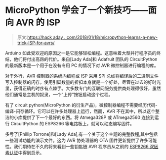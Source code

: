 # MicroPython 学会了一个新技巧——面向 AVR 的 ISP

> 原文:[https://hack aday . com/2018/01/18/micropython-learns-a-new-trick-ISP-for-avrs/](https://hackaday.com/2018/01/18/micropython-learns-a-new-trick-isp-for-avrs/)

Arduino 如此受欢迎的原因之一是它能够轻松编程。这意味着大型并行程序员的终结，他们将付出高昂的代价。来自[Lady Ada]和 Adafruit 团队的 CircuitPython 的最新版本是一个用于在没有专用 PC 的情况下对 AVR 微控制器进行编程的库。

对于外行，AVR 控制器的系统内编程或 ISP 采用 SPI 总线将编译后的二进制文件写入控制器的闪存。使用引脚数量的折扣本身就是一个好处，尽管在过去的好时光里，获得正确的时序有点棘手。大多数专门的互联网服务提供商处理得很好，虽然他们通常是主机的奴隶，一个“上传”按钮启动这个过程。

有了 circuit python(MicroPython 的衍生产品)，微控制器编程不需要经历代码-编译-闪存循环。它可以在许多处理器上运行，然而，AVR 不在其中，所以这个整洁的小库提供了下一个最好的东西。将 Atmega328P 或 ATmega2560 连接到运行 CircuitPython 的 ESP8266 等电路板上，就可以动态编写固件。

多亏了[Phillip Torrone]和[Lady Ada],有一个关于这个主题的完整教程,其中包括一些测试功能的演示文件。这为 AVR 协处理器的 OTA 固件更新提供了许多可能性。我们期待在不久的将来看到一些钥匙链 AVR 程序员从之前的 [ESP8266 双因素认证](https://hackaday.com/2018/01/04/two-factor-authentication-with-the-esp8266/)中得到启示。